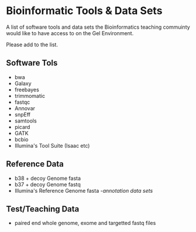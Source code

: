# Bioinformatic Tools & Data Sets

A list of software tools and data sets the Bioinformatics teaching commuinty would like to have access to on the Gel Environment.

Please add to the list.
 
## Software Tols

 - bwa
 - Galaxy  
 - freebayes  
 - trimmomatic  
 - fastqc  
 - Annovar  
 - snpEff  
 - samtools  
 - picard  
 - GATK  
 - bcbio  
 - Illumina's Tool Suite (Isaac etc)
 
 
## Reference Data

 - b38 + decoy Genome fasta 
 - b37 + decoy Genome fastq
 - Illumina's Reference Genome fasta
 -*annotation data sets*

## Test/Teaching Data

- paired end whole genome, exome and targetted fastq files

